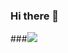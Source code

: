 ### Hi there 👋
###[![](https://visitcount.itsvg.in/api?id=PTienhocSE&label=Profile%20Views&color=1&pretty=true)](https://visitcount.itsvg.in)
<!--
**PTienhocSE/PTienhocSE** is a ✨ _special_ ✨ repository because its `README.md` (this file) appears on your GitHub profile.

Here are some ideas to get you started:

- 🔭 I’m currently working on ...
- 🌱 I’m currently learning ...
- 👯 I’m looking to collaborate on ...
- 🤔 I’m looking for help with ...
- 💬 Ask me about ...
- 📫 How to reach me: ...
- 😄 Pronouns: ...
- ⚡ Fun fact: ...
-->

